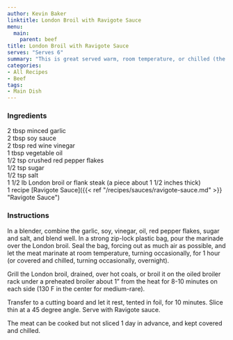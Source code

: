 ```yaml
---
author: Kevin Baker
linktitle: London Broil with Ravigote Sauce
menu:
  main:
    parent: beef
title: London Broil with Ravigote Sauce
serves: "Serves 6"
summary: "This is great served warm, room temperature, or chilled (the latter being especially appealing on a hot day)."
categories:
- All Recipes
- Beef
tags:
- Main Dish
---
```

### Ingredients

<div class="ingredient-list">

2 tbsp minced garlic  
2 tbsp soy sauce  
2 tbsp red wine vinegar  
1 tbsp vegetable oil    
1/2 tsp crushed red pepper flakes  
1/2 tsp sugar  
1/2 tsp salt  
1 1/2 lb London broil or flank steak (a piece about 1 1/2 inches thick)  
1 recipe [Ravigote Sauce]({{< ref "/recipes/sauces/ravigote-sauce.md" >}} "Ravigote Sauce")   

</div>

### Instructions
In a blender, combine the garlic, soy, vinegar, oil, red pepper flakes, sugar and salt, and blend well. In a strong zip-lock plastic bag, pour the marinade over the London broil. Seal the bag, forcing out as much air as possible, and let the meat marinate at room temperature, turning occasionally, for 1 hour (or covered and chilled, turning occasionally, overnight).

Grill the London broil, drained, over hot coals, or broil it on the oiled broiler rack under a preheated broiler about 1” from the heat for 8-10 minutes on each side (130 F in the center for medium-rare). 

Transfer to a cutting board and let it rest, tented in foil, for 10 minutes. Slice thin at a 45 degree angle. Serve with Ravigote sauce.

The meat can be cooked but not sliced 1 day in advance, and kept covered and chilled. 